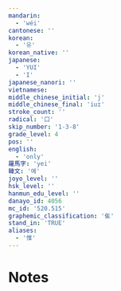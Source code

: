 ```yaml
---
mandarin:
  - 'wéi'
cantonese: ''
korean:
  - '유'
korean_native: ''
japanese:
  - 'YUI'
  - 'I'
japanese_nanori: ''
vietnamese:
middle_chinese_initial: 'j'
middle_chinese_final: 'iuɪ'
stroke_count: ''
radical: '口'
skip_number: '1-3-8'
grade_level: 4
pos: ''
english:
  - 'only'
羅馬字: 'yei'
韓文: '예'
joyo_level: ''
hsk_level: ''
hanmun_edu_level: ''
danayo_id: 4056
mc_id: '520.515'
graphemic_classification: '隹'
stand_in: 'TRUE'
aliases:
  - '惟'
---
```


# Notes

